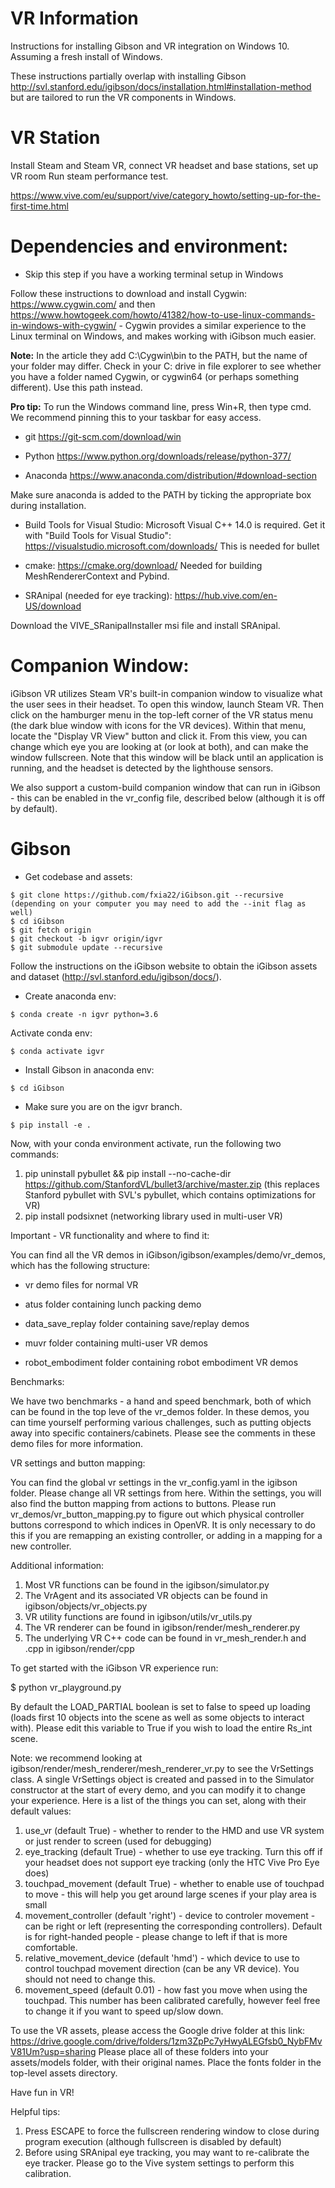 
# VR Information

Instructions for installing Gibson and VR integration on Windows 10.
Assuming a fresh install of Windows.

These instructions partially overlap with installing Gibson
http://svl.stanford.edu/igibson/docs/installation.html#installation-method 
but are tailored to run the VR components in Windows.


VR Station
==========

Install Steam and Steam VR, connect VR headset and base stations, set up VR room
Run steam performance test.

https://www.vive.com/eu/support/vive/category_howto/setting-up-for-the-first-time.html


Dependencies and environment:
=============================

* Skip this step if you have a working terminal setup in Windows

Follow these instructions to download and install Cygwin: https://www.cygwin.com/ and then https://www.howtogeek.com/howto/41382/how-to-use-linux-commands-in-windows-with-cygwin/ - Cygwin provides a similar experience to the Linux terminal on Windows, and makes working with iGibson much easier.

**Note:** In the article they add C:\Cygwin\bin to the PATH, but the name of your folder may differ. Check in your C: drive in file explorer to see whether you have a folder named Cygwin, or cygwin64 (or perhaps something different). Use this path instead.

**Pro tip:** To run the Windows command line, press Win+R, then type cmd. We recommend pinning this to your taskbar for easy access.

* git 
https://git-scm.com/download/win

* Python
https://www.python.org/downloads/release/python-377/

* Anaconda 
https://www.anaconda.com/distribution/#download-section

Make sure anaconda is added to the PATH by ticking the appropriate box during installation.

* Build Tools for Visual Studio:
Microsoft Visual C++ 14.0 is required. Get it with "Build Tools for Visual Studio": 
https://visualstudio.microsoft.com/downloads/
This is needed for bullet

* cmake:
https://cmake.org/download/
Needed for building MeshRendererContext and Pybind.

* SRAnipal (needed for eye tracking):
https://hub.vive.com/en-US/download

Download the VIVE_SRanipalInstaller msi file and install SRAnipal.

Companion Window:
=============================

iGibson VR utilizes Steam VR's built-in companion window to visualize what the user sees in their headset. To open this window, launch Steam VR. Then click on the hamburger menu in the top-left corner of the VR status menu (the dark blue window with icons for the VR devices).
Within that menu, locate the "Display VR View" button and click it. From this view, you can change which eye you are looking at (or look at both), and can make the window fullscreen.
Note that this window will be black until an application is running, and the headset is detected by the lighthouse sensors.

We also support a custom-build companion window that can run in iGibson - this can be enabled in the vr_config file, described below (although it is off by default).

Gibson
======

* Get codebase and assets:

```
$ git clone https://github.com/fxia22/iGibson.git --recursive (depending on your computer you may need to add the --init flag as well)
$ cd iGibson
$ git fetch origin
$ git checkout -b igvr origin/igvr
$ git submodule update --recursive
```

Follow the instructions on the iGibson website to obtain the iGibson assets and dataset (http://svl.stanford.edu/igibson/docs/).

* Create anaconda env:

```
$ conda create -n igvr python=3.6
```
Activate conda env:
```
$ conda activate igvr
```
* Install Gibson in anaconda env:
```
$ cd iGibson
```
- Make sure you are on the igvr branch.
```
$ pip install -e .
```

Now, with your conda environment activate, run the following two commands:
1) pip uninstall pybullet && pip install --no-cache-dir https://github.com/StanfordVL/bullet3/archive/master.zip (this replaces Stanford pybullet with SVL's pybullet, which contains optimizations for VR)
2) pip install podsixnet (networking library used in multi-user VR)

Important - VR functionality and where to find it:

You can find all the VR demos in iGibson/igibson/examples/demo/vr_demos, which has the following structure:

- vr demo files for normal VR

- atus folder containing lunch packing demo

- data_save_replay folder containing save/replay demos

- muvr folder containing multi-user VR demos

- robot_embodiment folder containing robot embodiment VR demos

Benchmarks:

We have two benchmarks - a hand and speed benchmark, both of which can be found in the top leve of the vr_demos folder. In these demos, you can time yourself performing various challenges,
such as putting objects away into specific containers/cabinets. Please see the comments in these demo files for more information.

VR settings and button mapping:

You can find the global vr settings in the vr_config.yaml in the igibson folder. Please change all VR settings from here. Within the settings, you will also find the button mapping from actions to buttons.
Please run vr_demos/vr_button_mapping.py to figure out which physical controller buttons correspond to which indices in OpenVR. It is only necessary to do this if you are remapping an existing controller,
or adding in a mapping for a new controller.

Additional information:
1) Most VR functions can be found in the igibson/simulator.py
2) The VrAgent and its associated VR objects can be found in igibson/objects/vr_objects.py
3) VR utility functions are found in igibson/utils/vr_utils.py
4) The VR renderer can be found in igibson/render/mesh_renderer.py
5) The underlying VR C++ code can be found in vr_mesh_render.h and .cpp in igibson/render/cpp

To get started with the iGibson VR experience run:

$ python vr_playground.py

By default the LOAD_PARTIAL boolean is set to false to speed up loading (loads first 10 objects into the scene as well as some objects to interact with). Please edit this variable to True if you wish to load the entire Rs_int scene.

Note: we recommend looking at igibson/render/mesh_renderer/mesh_renderer_vr.py to see the VrSettings class. A single VrSettings object is created and passed in to the Simulator constructor at the start of every demo, and you can modify it to change your experience. Here is a list of the things you can set, along with their default values:

  1) use_vr (default True) - whether to render to the HMD and use VR system or just render to screen (used for debugging)
  2) eye_tracking (default True) - whether to use eye tracking. Turn this off if your headset does not support eye tracking (only the HTC Vive Pro Eye does)
  3) touchpad_movement (default True) - whether to enable use of touchpad to move - this will help you get around large scenes if your play area is small
  4) movement_controller (default 'right') - device to controler movement - can be right or left (representing the corresponding controllers). Default is for right-handed people - please change to left if that is more comfortable.
  4) relative_movement_device (default 'hmd') - which device to use to control touchpad movement direction (can be any VR device). You should not need to change this.
  5) movement_speed (default 0.01) - how fast you move when using the touchpad. This number has been calibrated carefully, however feel free to change it if you want to speed up/slow down.

To use the VR assets, please access the Google drive folder at this link:
https://drive.google.com/drive/folders/1zm3ZpPc7yHwyALEGfsb0_NybFMvV81Um?usp=sharing
Please place all of these folders into your assets/models folder, with their original names. Place the fonts folder in the top-level assets directory.

Have fun in VR!

Helpful tips:
1) Press ESCAPE to force the fullscreen rendering window to close during program execution (although fullscreen is disabled by default)
2) Before using SRAnipal eye tracking, you may want to re-calibrate the eye tracker. Please go to the Vive system settings to perform this calibration.

